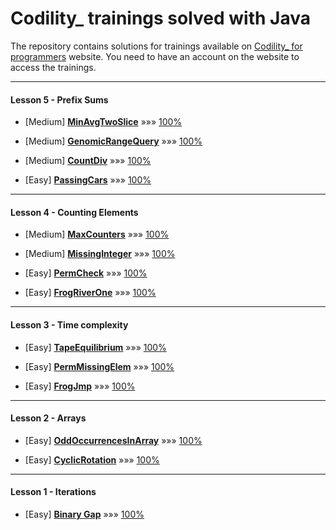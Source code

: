 # Codility_ trainings solved with Java

The repository contains solutions for trainings available on [Codility_ for programmers](https://app.codility.com/programmers/) website.
You need to have an account on the website to access the trainings.

---

#### Lesson 5 - Prefix Sums

* [Medium] [**MinAvgTwoSlice**](https://app.codility.com/programmers/lessons/5-prefix_sums/min_avg_two_slice/)
&#187;&#187;&#187; [100%](https://app.codility.com/demo/results/training6NKNKU-S22/)

* [Medium] [**GenomicRangeQuery**](https://app.codility.com/programmers/lessons/5-prefix_sums/genomic_range_query/)
&#187;&#187;&#187; [100%](https://app.codility.com/demo/results/training65UQ9W-BNB/)

* [Medium] [**CountDiv**](https://app.codility.com/programmers/lessons/5-prefix_sums/count_div/)
&#187;&#187;&#187; [100%](https://app.codility.com/demo/results/trainingSV2FU8-KDN/)

* [Easy] [**PassingCars**](https://app.codility.com/programmers/lessons/5-prefix_sums/passing_cars/)
&#187;&#187;&#187; [100%](https://app.codility.com/demo/results/trainingDMCHJG-YZS/)

---

#### Lesson 4 - Counting Elements

* [Medium] [**MaxCounters**](https://app.codility.com/programmers/lessons/4-counting_elements/max_counters/)
&#187;&#187;&#187; [100%](https://app.codility.com/demo/results/training65HQ5K-YU8/)

* [Medium] [**MissingInteger**](https://app.codility.com/programmers/lessons/4-counting_elements/missing_integer/)
&#187;&#187;&#187; [100%](https://app.codility.com/demo/results/trainingE7KVYR-AT6/)

* [Easy] [**PermCheck**](https://app.codility.com/programmers/lessons/4-counting_elements/perm_check/)
&#187;&#187;&#187; [100%](https://app.codility.com/demo/results/trainingG4EEYR-45C/)

* [Easy] [**FrogRiverOne**](https://app.codility.com/programmers/lessons/4-counting_elements/frog_river_one/)
&#187;&#187;&#187; [100%](https://app.codility.com/demo/results/training2VB6NC-N6F/)

---

#### Lesson 3 - Time complexity

* [Easy] [**TapeEquilibrium**](https://app.codility.com/programmers/lessons/3-time_complexity/tape_equilibrium/)
&#187;&#187;&#187; [100%](https://app.codility.com/demo/results/trainingH7MBPN-W3S/)

* [Easy] [**PermMissingElem**](https://app.codility.com/programmers/lessons/3-time_complexity/perm_missing_elem/)
&#187;&#187;&#187; [100%](https://app.codility.com/demo/results/trainingBTJD9Z-W4N/)

* [Easy] [**FrogJmp**](https://app.codility.com/programmers/lessons/3-time_complexity/frog_jmp/)
&#187;&#187;&#187; [100%](https://app.codility.com/demo/results/trainingBK4T5A-HMN/)

---

#### Lesson 2 - Arrays

* [Easy] [**OddOccurrencesInArray**](https://app.codility.com/programmers/lessons/2-arrays/odd_occurrences_in_array/)
&#187;&#187;&#187; [100%](https://app.codility.com/demo/results/trainingWGVW27-ARD/)

* [Easy] [**CyclicRotation**](https://app.codility.com/programmers/lessons/2-arrays/cyclic_rotation/)
&#187;&#187;&#187; [100%](https://app.codility.com/demo/results/trainingS89XVE-JC8/)

---

#### Lesson 1 - Iterations

* [Easy] [**Binary Gap**](https://app.codility.com/programmers/lessons/1-iterations/binary_gap/)
&#187;&#187;&#187; [100%](https://app.codility.com/demo/results/trainingRGB3DM-MSZ/)
